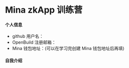 # Mina zkApp 训练营


#### 个人信息

- github 用户名：
- OpenBuild 注册邮箱：
- Mina 钱包地址：(可以在学习完创建 Mina 钱包地址后再填)

#### 自我介绍

